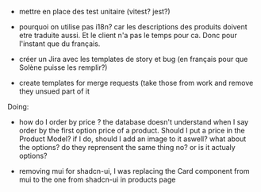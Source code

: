 - mettre en place des test unitaire (vitest? jest?)

- pourquoi on utilise pas i18n?
car les descriptions des produits doivent etre traduite aussi. Et le client n'a pas le temps pour ca. Donc pour l'instant que du français.

- créer un Jira avec les templates de story et bug (en français pour que Solène puisse les remplir?)
- create templates for merge requests (take those from work and remove they unsued part of it

Doing:
- how do I order by price ? the database doesn't understand when I say order by the first option price of a product. Should I put a price in the Product Model? if I do, should I add an image to it aswell? what about the options? do they reprensent the same thing no? or is it actualy options? 

- removing mui for shadcn-ui, I was replacing the Card component from mui to the one from shadcn-ui in products page